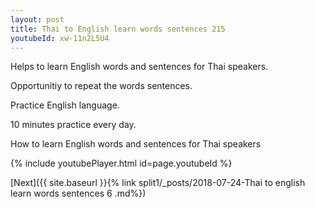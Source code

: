 ```yaml
---
layout: post
title: Thai to English learn words sentences 215 
youtubeId: xw-11n2L5U4
---
```

 
 
Helps to learn English words and sentences for Thai speakers.

Opportunitiy to repeat the words sentences. 

Practice English language. 
 
10 minutes practice every day. 
 
How to learn English words and sentences for Thai speakers 
 
{% include youtubePlayer.html id=page.youtubeId %}
 
 
[Next]({{ site.baseurl }}{% link  split1/_posts/2018-07-24-Thai to english learn words sentences 6 .md%})
 
